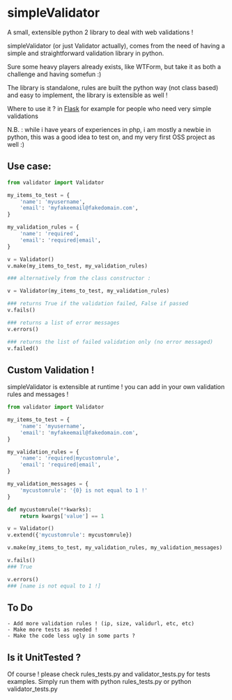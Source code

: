 simpleValidator
===============

A small, extensible python 2 library to deal with web validations !


simpleValidator (or just Validator actually), comes from the need of having a simple and straightforward validation library in python.

Sure some heavy players already exists, like WTForm, but take it as both a challenge and having somefun :)

The library is standalone, rules are built the python way (not class based) and easy to implement, the library is extensible as well !

Where to use it ? in [Flask](https://github.com/mitsuhiko/flask) for example for people who need very simple validations

N.B. : while i have years of experiences in php, i am mostly a newbie in python, this was a good idea to test on, and my very first OSS project as well :)

Use case:
---------

```python
from validator import Validator

my_items_to_test = {
    'name': 'myusername',
    'email': 'myfakeemail@fakedomain.com',
}

my_validation_rules = {
    'name': 'required',
    'email': 'required|email',
}

v = Validator()
v.make(my_items_to_test, my_validation_rules)

### alternatively from the class constructor :

v = Validator(my_items_to_test, my_validation_rules)

### returns True if the validation failed, False if passed
v.fails() 

### returns a list of error messages
v.errors() 

### returns the list of failed validation only (no error messaged)
v.failed() 
```

Custom Validation !
-------------------

simpleValidator is extensible at runtime ! you can add in your own validation rules and messages !

```python
from validator import Validator

my_items_to_test = {
    'name': 'myusername',
    'email': 'myfakeemail@fakedomain.com',
}

my_validation_rules = {
    'name': 'required|mycustomrule',
    'email': 'required|email',
}

my_validation_messages = {
    'mycustomrule': '{0} is not equal to 1 !'
}

def mycustomrule(**kwarks):
    return kwargs['value'] == 1

v = Validator()
v.extend({'mycustomrule': mycustomrule})

v.make(my_items_to_test, my_validation_rules, my_validation_messages)

v.fails()
### True

v.errors()
### [name is not equal to 1 !]

```

To Do
-----

    - Add more validation rules ! (ip, size, validurl, etc, etc)
    - Make more tests as needed !
    - Make the code less ugly in some parts ? 

Is it UnitTested ?
------------------

Of course ! please check rules_tests.py and validator_tests.py for tests examples. Simply run them with python rules_tests.py or python validator_tests.py
